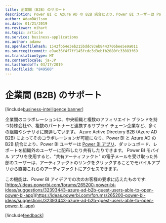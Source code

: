 ```yaml
---
title: 企業間 (B2B) のサポート
description: Power BI と Azure AD の B2B 統合により、Power BI ユーザーは Power BI アプリを配布して共有できます
author: AdamDWilson
ms.date: 01/21/2019
ms.reviewer: mihart
ms.topic: article
ms.service: business-applications
ms.author: adamw
ms.openlocfilehash: 1542fb54e3eb215bddc93eb8443706bee5e9a011
ms.sourcegitcommit: e9ae36f4f7ff145fcdc3d3ebfb2080fc33083f69
ms.translationtype: HT
ms.contentlocale: ja-JP
ms.lasthandoff: 03/17/2019
ms.locfileid: "849560"
---
```

#  <a name="business-to-business-b2b-support"></a>企業間 (B2B) のサポート
[!include[business-intelligence banner](../../includes/business-intelligence.md)]




企業間のコラボレーションは、中央組織と複数のアフィリエイト ブランドを持つ持株会社や、複数のパートナーと連携するサプライ チェーン企業など、多くの組織やシナリオに関連しています。 Azure Active Directory B2B (Azure AD B2B) によってそのコラボレーションが可能になり、Power BI と Azure AD の B2B 統合により、Power BI ユーザーは [Power BI アプリ](https://powerbi.microsoft.com/documentation/powerbi-service-what-are-apps/)、ダッシュボード、レポートを組織外のユーザーに配布したり共有したりできます。 Power BI モバイル アプリを使用すると、"共有アーティファクト" の電子メールを受け取った外部のユーザーは、アーティファクトのリンクをクリックすることでモバイルアプリから直接これらのアーティファクトにアクセスできます。

この機能は、Power BI アイデアでの次のお客様の要求に応えたものです: [https://ideas.powerbi.com/forums/265200-power-bi-ideas/suggestions/32393443-azure-ad-b2b-guest-users-able-to-open-power-bi-app](https://ideas.powerbi.com/forums/265200-power-bi-ideas/suggestions/32393443-azure-ad-b2b-guest-users-able-to-open-power-bi-app)

[!include[feedback](../includes/mobile-feedback.md)]